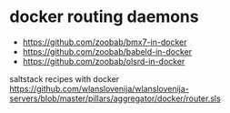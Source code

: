 # docker routing daemons

- https://github.com/zoobab/bmx7-in-docker
- https://github.com/zoobab/babeld-in-docker
- https://github.com/zoobab/olsrd-in-docker

saltstack recipes with docker https://github.com/wlanslovenija/wlanslovenija-servers/blob/master/pillars/aggregator/docker/router.sls
